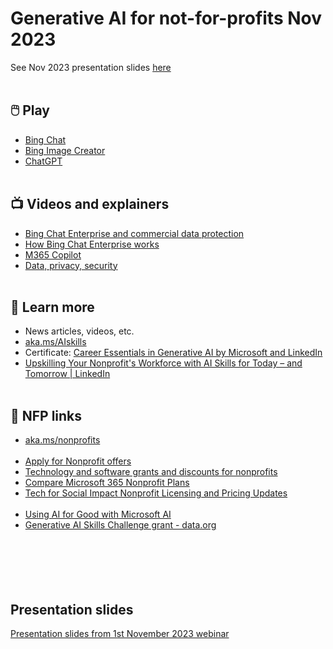 # Generative AI for not-for-profits Nov 2023
See Nov 2023 presentation slides [here](https://github.com/abbyjshen/GenAI-Get-Started/blob/main/GenAI-for-NFP-Nov2023.md#presentation-slides)
<br></br>

## 🖱️ Play
  - [Bing Chat](https://www.bing.com/new)
  - [Bing Image Creator](https://www.bing.com/create)
  - [ChatGPT](https://chat.openai.com/)
<br></br>

## 📺 Videos and explainers
  - [Bing Chat Enterprise and commercial data protection](https://microsoft.com/bing/chat/enterprise)
  - [How Bing Chat Enterprise works](https://www.youtube.com/watch?v=XPxM2hQIAf8)
  - [M365 Copilot](https://www.youtube.com/playlist?list=PLXPr7gfUMmKxDKxah3zpG4NhhDj-2lAvc)
  - [Data, privacy, security](https://learn.microsoft.com/en-us/legal/cognitive-services/openai/data-privacy)
<br></br>

## 📖 Learn more
  - News articles, videos, etc.
  - [aka.ms/AIskills](https://aka.ms/AIskills)
  - Certificate: [Career Essentials in Generative AI by Microsoft and LinkedIn](https://www.linkedin.com/learning/paths/career-essentials-in-generative-ai-by-microsoft-and-linkedin)
  - [Upskilling Your Nonprofit's Workforce with AI Skills for Today – and Tomorrow | LinkedIn](https://www.linkedin.com/pulse/upskilling-your-nonprofits-workforce-ai-skills-today/)
<br></br>

## 🔗 NFP links
  - [aka.ms/nonprofits](https://aka.ms/nonprofits)
<br></br>
  - [Apply for Nonprofit offers](https://nonprofit.microsoft.com/en-us/getting-started)
  - [Technology and software grants and discounts for nonprofits](https://www.microsoft.com/en-us/nonprofits/offers-for-nonprofits)
  - [Compare Microsoft 365 Nonprofit Plans](https://www.microsoft.com/en-nz/microsoft-365/enterprise/nonprofit-plans-and-pricing)
  - [Tech for Social Impact Nonprofit Licensing and Pricing Updates](https://partner.microsoft.com/en-nz/asset/collection/tech-for-social-impact-nonprofit-licensing-and-pricing-updates#/)
<br></br>
  - [Using AI for Good with Microsoft AI](https://www.microsoft.com/en-us/ai/ai-for-good)
  - [Generative AI Skills Challenge grant - data.org](https://data.org/initiatives/ai-challenge/)
<br></br>
<br></br>
<br></br>

## Presentation slides
[Presentation slides from 1st November 2023 webinar](https://github.com/abbyjshen/GenAI-Get-Started/blob/main/Gen%20AI%20for%20NFP%20Nov2023%20-%20Infoxchange%20webinar.pdf)
